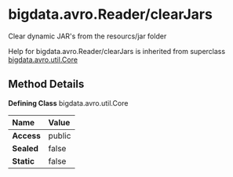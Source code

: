 [//]: #  (Copyright 2017, The MathWorks, Inc.)
# bigdata.avro.Reader/clearJars
  
  Clear dynamic JAR's from the resourcs/jar folder
 
  Help for bigdata.avro.Reader/clearJars is inherited from superclass [bigdata.avro.util.Core](bigdata.avro.util.Core.md)    

## Method Details  

**Defining Class** bigdata.avro.util.Core  

Name | Value  
:------------------- | :----------------------------------------------------------------
**Access** | public  
**Sealed** | false  
**Static** |false  
